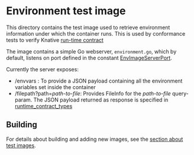 # Environment test image

This directory contains the test image used to retrieve environment information
under which the container runs. This is used by conformance tests to verify
Knative [run-time contract](/docs/runtime-contract.md)

The image contains a simple Go webserver, `environment.go`, which by default,
listens on port defined in the constant
[EnvImageServerPort](/test/image_constants.go).

Currently the server exposes:

- /envvars : To provide a JSON payload containing all the environment variables
  set inside the container
- /filepath?path=_path-to-file_: Provides FileInfo for the _path-to-file_
  query-param. The JSON payload returned as response is specified in
  [runtime_contract_types](../../conformance/runtime_contract_types.go)

## Building

For details about building and adding new images, see the
[section about test images](/test/README.md#test-images).
